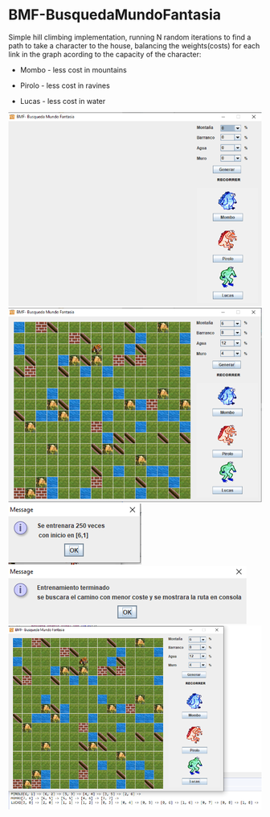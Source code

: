 # BMF-BusquedaMundoFantasia

Simple hill climbing implementation, running N random iterations to find a path to take a character to the house, balancing the weights(costs) for each link in the graph acording to the capacity of the character:

* Mombo - less cost in mountains

* Pirolo - less cost in ravines

* Lucas - less cost in water

![Screenshot](SS/1.png)
![Screenshot](SS/2.png)
![Screenshot](SS/3.png)
![Screenshot](SS/4.png)
![Screenshot](SS/5.png)

